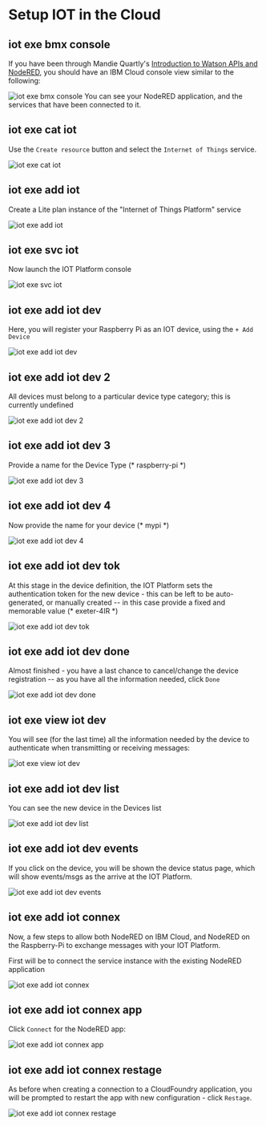 <!-- #################################################### -->
# Setup IOT in the Cloud #
<!-- #################################################### -->

## iot exe bmx console
If you have been through Mandie Quartly's [Introduction to Watson APIs and NodeRED](https://github.com/mandieq/node-red-exeter),
you should have an IBM Cloud console view similar to the following:

 ![iot exe bmx console](img/iot-exe-bmx-console.png)
You can see your NodeRED application, and the services that have been
connected to it.

## iot exe cat iot

Use the `Create resource` button and select the `Internet of Things` service.

 ![iot exe cat iot](img/iot-exe-cat-iot.png)

## iot exe add iot

Create a Lite plan instance of the "Internet of Things Platform" service

 ![iot exe add iot](img/iot-exe-add-iot.png)

## iot exe svc iot
Now launch the IOT Platform console

 ![iot exe svc iot](img/iot-exe-svc-iot.png)

## iot exe add iot dev

Here, you will register your Raspberry Pi as an IOT device, using
the `+ Add Device`

 ![iot exe add iot dev](img/iot-exe-add-iot-dev.png)

## iot exe add iot dev 2

All devices must belong to a particular device type category;
this is currently undefined

 ![iot exe add iot dev 2](img/iot-exe-add-iot-dev-2.png)

## iot exe add iot dev 3
Provide a name for the Device Type (* raspberry-pi *)

 ![iot exe add iot dev 3](img/iot-exe-add-iot-dev-3.png)

## iot exe add iot dev 4
Now provide the name for your device (* mypi *)

 ![iot exe add iot dev 4](img/iot-exe-add-iot-dev-4.png)

## iot exe add iot dev tok
At this stage in the device definition, the IOT Platform sets the
authentication token for the new device - this can be left to be
auto-generated, or manually created -- in this case provide
a fixed and memorable value (* exeter-4IR *)

 ![iot exe add iot dev tok](img/iot-exe-add-iot-dev-tok.png)

## iot exe add iot dev done
Almost finished - you have a last chance to cancel/change the
device registration -- as you have all the information needed,
click `Done`

 ![iot exe add iot dev done](img/iot-exe-add-iot-dev-done.png)

## iot exe view iot dev
You will see (for the last time) all the information needed by the device to
authenticate when transmitting or receiving messages:

 ![iot exe view iot dev](img/iot-exe-view-iot-dev.png)

## iot exe add iot dev list
You can see the new device in the Devices list

 ![iot exe add iot dev list](img/iot-exe-add-iot-dev-list.png)

## iot exe add iot dev events

If you click on the device, you will be shown the device status page,
which will show events/msgs as the arrive at the IOT Platform.

 ![iot exe add iot dev events](img/iot-exe-add-iot-dev-events.png)

## iot exe add iot connex
Now, a few steps to allow both NodeRED on IBM Cloud, and NodeRED on
the Raspberry-Pi to exchange messages with your IOT Platform.

First will be to connect the service instance with the existing
NodeRED application

 ![iot exe add iot connex](img/iot-exe-add-iot-connex.png)

## iot exe add iot connex app

Click `Connect` for the NodeRED app:

 ![iot exe add iot connex app](img/iot-exe-add-iot-connex-app.png)

## iot exe add iot connex restage
As before when creating a connection to a CloudFoundry application,
you will be prompted to restart the app with new configuration -
click `Restage`.

 ![iot exe add iot connex restage](img/iot-exe-add-iot-connex-restage.png)
